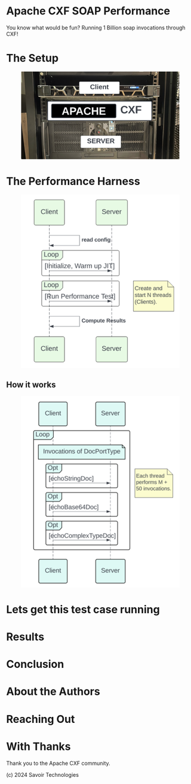 # Apache CXF SOAP Performance

You know what would be fun? Running 1 Billion soap invocations through
CXF!

# The Setup

<figure>
<img src="./assets/images/HardwareSetup.png" alt="POWER" />
</figure>

# The Performance Harness

<figure>
<img src="./assets/images/Apache-CXF-Perf-Harness.png" alt="POWER" />
</figure>

## How it works

<figure>
<img src="./assets/images/SoapInvocations.png" alt="POWER" />
</figure>

# Lets get this test case running

# Results

# Conclusion

# About the Authors

# Reaching Out

# With Thanks

Thank you to the Apache CXF community.

\(c\) 2024 Savoir Technologies
